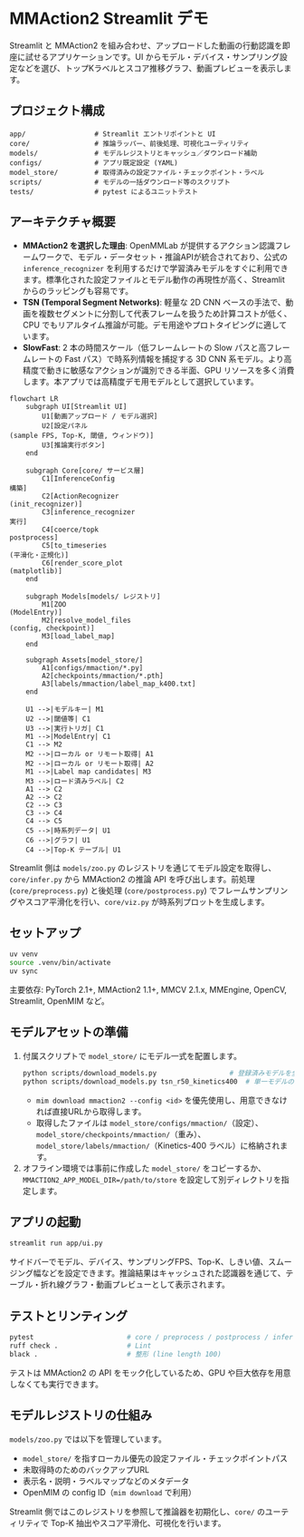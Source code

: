 # MMAction2 Streamlit デモ

Streamlit と MMAction2 を組み合わせ、アップロードした動画の行動認識を即座に試せるアプリケーションです。UI からモデル・デバイス・サンプリング設定などを選び、トップKラベルとスコア推移グラフ、動画プレビューを表示します。

## プロジェクト構成

```
app/                 # Streamlit エントリポイントと UI
core/                # 推論ラッパー、前後処理、可視化ユーティリティ
models/              # モデルレジストリとキャッシュ／ダウンロード補助
configs/             # アプリ既定設定 (YAML)
model_store/         # 取得済みの設定ファイル・チェックポイント・ラベル
scripts/             # モデルの一括ダウンロード等のスクリプト
tests/               # pytest によるユニットテスト
```

## アーキテクチャ概要

- **MMAction2 を選択した理由**: OpenMMLab が提供するアクション認識フレームワークで、モデル・データセット・推論APIが統合されており、公式の `inference_recognizer` を利用するだけで学習済みモデルをすぐに利用できます。標準化された設定ファイルとモデル動作の再現性が高く、Streamlit からのラッピングも容易です。
- **TSN (Temporal Segment Networks)**: 軽量な 2D CNN ベースの手法で、動画を複数セグメントに分割して代表フレームを扱うため計算コストが低く、CPU でもリアルタイム推論が可能。デモ用途やプロトタイピングに適しています。
- **SlowFast**: 2 本の時間スケール（低フレームレートの Slow パスと高フレームレートの Fast パス）で時系列情報を捕捉する 3D CNN 系モデル。より高精度で動きに敏感なアクションが識別できる半面、GPU リソースを多く消費します。本アプリでは高精度デモ用モデルとして選択しています。

```mermaid
flowchart LR
    subgraph UI[Streamlit UI]
        U1[動画アップロード / モデル選択]
        U2[設定パネル
(sample FPS, Top-K, 閾値, ウィンドウ)]
        U3[推論実行ボタン]
    end

    subgraph Core[core/ サービス層]
        C1[InferenceConfig
構築]
        C2[ActionRecognizer
(init_recognizer)]
        C3[inference_recognizer
実行]
        C4[coerce/topk
postprocess]
        C5[to_timeseries
(平滑化・正規化)]
        C6[render_score_plot
(matplotlib)]
    end

    subgraph Models[models/ レジストリ]
        M1[ZOO
(ModelEntry)]
        M2[resolve_model_files
(config, checkpoint)]
        M3[load_label_map]
    end

    subgraph Assets[model_store/]
        A1[configs/mmaction/*.py]
        A2[checkpoints/mmaction/*.pth]
        A3[labels/mmaction/label_map_k400.txt]
    end

    U1 -->|モデルキー| M1
    U2 -->|閾値等| C1
    U3 -->|実行トリガ| C1
    M1 -->|ModelEntry| C1
    C1 --> M2
    M2 -->|ローカル or リモート取得| A1
    M2 -->|ローカル or リモート取得| A2
    M1 -->|Label map candidates| M3
    M3 -->|ロード済みラベル| C2
    A1 --> C2
    A2 --> C2
    C2 --> C3
    C3 --> C4
    C4 --> C5
    C5 -->|時系列データ| U1
    C6 -->|グラフ| U1
    C4 -->|Top-K テーブル| U1
```

Streamlit 側は `models/zoo.py` のレジストリを通じてモデル設定を取得し、`core/infer.py` から MMAction2 の推論 API を呼び出します。前処理 (`core/preprocess.py`) と後処理 (`core/postprocess.py`) でフレームサンプリングやスコア平滑化を行い、`core/viz.py` が時系列プロットを生成します。

## セットアップ

```bash
uv venv
source .venv/bin/activate
uv sync
```

主要依存: PyTorch 2.1+, MMAction2 1.1+, MMCV 2.1.x, MMEngine, OpenCV, Streamlit, OpenMIM など。

## モデルアセットの準備

1. 付属スクリプトで `model_store/` にモデル一式を配置します。
   ```bash
   python scripts/download_models.py                  # 登録済みモデルを全て取得
   python scripts/download_models.py tsn_r50_kinetics400  # 単一モデルのみ
   ```
   - `mim download mmaction2 --config <id>` を優先使用し、用意できなければ直接URLから取得します。
   - 取得したファイルは `model_store/configs/mmaction/`（設定）、`model_store/checkpoints/mmaction/`（重み）、`model_store/labels/mmaction/`（Kinetics-400 ラベル）に格納されます。
2. オフライン環境では事前に作成した `model_store/` をコピーするか、`MMACTION2_APP_MODEL_DIR=/path/to/store` を設定して別ディレクトリを指定します。

## アプリの起動

```bash
streamlit run app/ui.py
```

サイドバーでモデル、デバイス、サンプリングFPS、Top-K、しきい値、スムージング幅などを設定できます。推論結果はキャッシュされた認識器を通じて、テーブル・折れ線グラフ・動画プレビューとして表示されます。

## テストとリンティング

```bash
pytest                       # core / preprocess / postprocess / infer のユニットテスト
ruff check .                 # Lint
black .                      # 整形 (line length 100)
```

テストは MMAction2 の API をモック化しているため、GPU や巨大依存を用意しなくても実行できます。

## モデルレジストリの仕組み

`models/zoo.py` では以下を管理しています。
- `model_store/` を指すローカル優先の設定ファイル・チェックポイントパス
- 未取得時のためのバックアップURL
- 表示名・説明・ラベルマップなどのメタデータ
- OpenMIM の config ID（`mim download` で利用）

Streamlit 側ではこのレジストリを参照して推論器を初期化し、`core/` のユーティリティで Top-K 抽出やスコア平滑化、可視化を行います。
